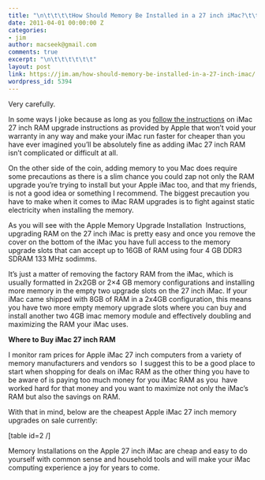 ```yaml
---
title: "\n\t\t\t\tHow Should Memory Be Installed in a 27 inch iMac?\t\t"
date: 2011-04-01 00:00:00 Z
categories:
- jim
author: macseek@gmail.com
comments: true
excerpt: "\n\t\t\t\t\t\t"
layout: post
link: https://jim.am/how-should-memory-be-installed-in-a-27-inch-imac/
wordpress_id: 5394
---
```


Very carefully.




In some ways I joke because as long as you [follow the instructions](http://support.apple.com/kb/HT3918) on iMac 27 inch RAM upgrade instructions as provided by Apple that won’t void your warranty in any way and make your iMac run faster for cheaper than you have ever imagined you’ll be absolutely fine as adding iMac 27 inch RAM isn’t complicated or difficult at all.




On the other side of the coin, adding memory to you Mac does require some precautions as there is a slim chance you could zap not only the RAM upgrade you’re trying to install but your Apple iMac too, and that my friends, is not a good idea or something I recommend. The biggest precaution you have to make when it comes to iMac RAM upgrades is to fight against static electricity when installing the memory.




As you will see with the Apple Memory Upgrade Installation  Instructions, upgrading RAM on the 27 inch iMac is pretty easy and once you remove the cover on the bottom of the iMac you have full access to the memory upgrade slots that can accept up to 16GB of RAM using four 4 GB DDR3 SDRAM 133 MHz sodimms.




It’s just a matter of removing the factory RAM from the iMac, which is usually formatted in 2x2GB or 2×4 GB memory configurations and installing more memory in the empty two upgrade slots on the 27 inch iMac. If your iMac came shipped with 8GB of RAM in a 2x4GB configuration, this means you have two more empty memory upgrade slots where you can buy and install another two 4GB imac memory module and effectively doubling and maximizing the RAM your iMac uses.




**Where to Buy iMac 27 inch RAM**




I monitor ram prices for Apple iMac 27 inch computers from a variety of memory manufacturers and vendors so  I suggest this to be a good place to start when shopping for deals on iMac RAM as the other thing you have to be aware of is paying too much money for you iMac RAM as you  have worked hard for that money and you want to maximize not only the iMac’s RAM but also the savings on RAM.




With that in mind, below are the cheapest Apple iMac 27 inch memory upgrades on sale currently:




[table id=2 /]




Memory Installations on the Apple 27 inch iMac are cheap and easy to do yourself with common sense and household tools and will make your iMac computing experience a joy for years to come.


		
